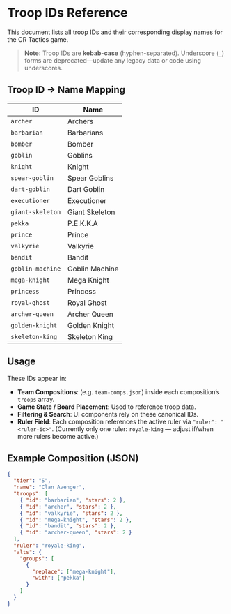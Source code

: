 # Troop IDs Reference

This document lists all troop IDs and their corresponding display names for the CR Tactics game.

> **Note:** Troop IDs are **kebab-case** (hyphen-separated). Underscore (`_`) forms are deprecated—update any legacy data or code using underscores.

## Troop ID → Name Mapping

| ID | Name |
|---|---|
| `archer` | Archers |
| `barbarian` | Barbarians |
| `bomber` | Bomber |
| `goblin` | Goblins |
| `knight` | Knight |
| `spear-goblin` | Spear Goblins |
| `dart-goblin` | Dart Goblin |
| `executioner` | Executioner |
| `giant-skeleton` | Giant Skeleton |
| `pekka` | P.E.K.K.A |
| `prince` | Prince |
| `valkyrie` | Valkyrie |
| `bandit` | Bandit |
| `goblin-machine` | Goblin Machine |
| `mega-knight` | Mega Knight |
| `princess` | Princess |
| `royal-ghost` | Royal Ghost |
| `archer-queen` | Archer Queen |
| `golden-knight` | Golden Knight |
| `skeleton-king` | Skeleton King |

## Usage

These IDs appear in:

- **Team Compositions**: (e.g. `team-comps.json`) inside each composition’s `troops` array.
- **Game State / Board Placement**: Used to reference troop data.
- **Filtering & Search**: UI components rely on these canonical IDs.
- **Ruler Field**: Each composition references the active ruler via `"ruler": "<ruler-id>"`. (Currently only one ruler: `royale-king` — adjust if/when more rulers become active.)

## Example Composition (JSON)

```json
{
  "tier": "S",
  "name": "Clan Avenger",
  "troops": [
    { "id": "barbarian", "stars": 2 },
    { "id": "archer", "stars": 2 },
    { "id": "valkyrie", "stars": 2 },
    { "id": "mega-knight", "stars": 2 },
    { "id": "bandit", "stars": 2 },
    { "id": "archer-queen", "stars": 2 }
  ],
  "ruler": "royale-king",
  "alts": {
    "groups": [
      {
        "replace": ["mega-knight"],
        "with": ["pekka"]
      }
    ]
  }
}
